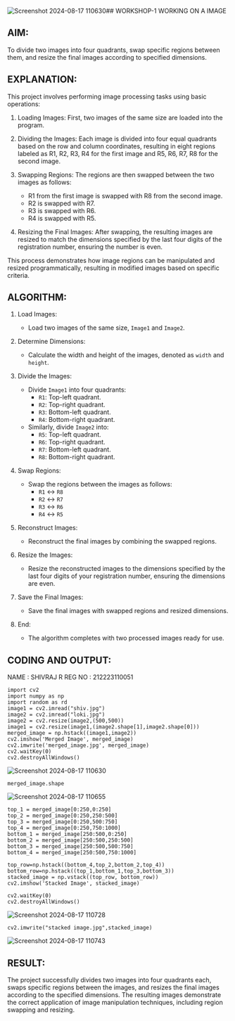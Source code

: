 ![Screenshot 2024-08-17 110630](https://github.com/user-attachments/assets/c27db0b9-8a0a-4299-bd76-ea6e53b13ac5)## WORKSHOP-1 WORKING ON A IMAGE

## AIM:

To divide two images into four quadrants, swap specific regions between them, and resize the final images according to specified dimensions.

## EXPLANATION:

This project involves performing image processing tasks using basic operations:

1. Loading Images: First, two images of the same size are loaded into the program.
  
2. Dividing the Images: Each image is divided into four equal quadrants based on the row and column coordinates, resulting in eight regions labeled as R1, R2, R3, R4 for the first image and R5, R6, R7, R8 for the second image.

3. Swapping Regions: The regions are then swapped between the two images as follows:
   - R1 from the first image is swapped with R8 from the second image.
   - R2 is swapped with R7.
   - R3 is swapped with R6.
   - R4 is swapped with R5.

4. Resizing the Final Images: After swapping, the resulting images are resized to match the dimensions specified by the last four digits of the registration number, ensuring the number is even.

This process demonstrates how image regions can be manipulated and resized programmatically, resulting in modified images based on specific criteria.

## ALGORITHM:

1. Load Images:
   - Load two images of the same size, `Image1` and `Image2`.

2. Determine Dimensions:
   - Calculate the width and height of the images, denoted as `width` and `height`.

3. Divide the Images:
   - Divide `Image1` into four quadrants:
     - `R1`: Top-left quadrant.
     - `R2`: Top-right quadrant.
     - `R3`: Bottom-left quadrant.
     - `R4`: Bottom-right quadrant.
   - Similarly, divide `Image2` into:
     - `R5`: Top-left quadrant.
     - `R6`: Top-right quadrant.
     - `R7`: Bottom-left quadrant.
     - `R8`: Bottom-right quadrant.

4. Swap Regions:
   - Swap the regions between the images as follows:
     - `R1` ↔ `R8`
     - `R2` ↔ `R7`
     - `R3` ↔ `R6`
     - `R4` ↔ `R5`

5. Reconstruct Images:
   - Reconstruct the final images by combining the swapped regions.

6. Resize the Images:
   - Resize the reconstructed images to the dimensions specified by the last four digits of your registration number, ensuring the dimensions are even.

7. Save the Final Images:
   - Save the final images with swapped regions and resized dimensions.

8. End:
   - The algorithm completes with two processed images ready for use.

## CODING AND OUTPUT:

NAME : SHIVRAJ R 
REG NO : 212223110051

```
import cv2
import numpy as np
import random as rd
image1 = cv2.imread("shiv.jpg")
image2 = cv2.imread("loki.jpg")
image2 = cv2.resize(image2,(500,500))
image1 = cv2.resize(image1,(image2.shape[1],image2.shape[0]))
merged_image = np.hstack((image1,image2))
cv2.imshow('Merged Image', merged_image)
cv2.imwrite('merged_image.jpg', merged_image)
cv2.waitKey(0)
cv2.destroyAllWindows()
```
![Screenshot 2024-08-17 110630](https://github.com/user-attachments/assets/f86b92d6-b827-4435-8498-367e98430f3a)

```
merged_image.shape
```
![Screenshot 2024-08-17 110655](https://github.com/user-attachments/assets/09f07bd7-bcec-44eb-a9f4-7a0879d31a3a)

```
top_1 = merged_image[0:250,0:250]
top_2 = merged_image[0:250,250:500]
top_3 = merged_image[0:250,500:750]
top_4 = merged_image[0:250,750:1000]
bottom_1 = merged_image[250:500,0:250]
bottom_2 = merged_image[250:500,250:500]
bottom_3 = merged_image[250:500,500:750]
bottom_4 = merged_image[250:500,750:1000]
```

```
top_row=np.hstack((bottom_4,top_2,bottom_2,top_4))
bottom_row=np.hstack((top_1,bottom_1,top_3,bottom_3))
stacked_image = np.vstack((top_row, bottom_row))
cv2.imshow('Stacked Image', stacked_image)

cv2.waitKey(0)
cv2.destroyAllWindows()
```
![Screenshot 2024-08-17 110728](https://github.com/user-attachments/assets/19a402f0-467f-44f9-a80c-21cf4481bc49)

```
cv2.imwrite("stacked image.jpg",stacked_image)
```
![Screenshot 2024-08-17 110743](https://github.com/user-attachments/assets/b50e545f-7e9e-49ac-9d65-5d3e0ac70024)

## RESULT:

The project successfully divides two images into four quadrants each, swaps specific regions between the images, and resizes the final images according to the specified dimensions. The resulting images demonstrate the correct application of image manipulation techniques, including region swapping and resizing.
